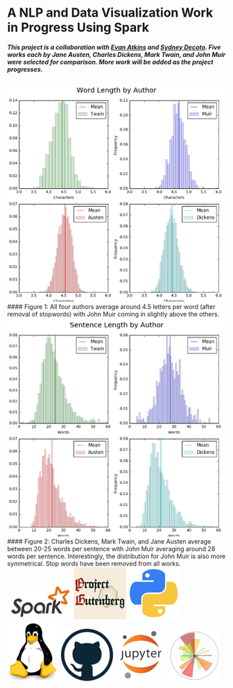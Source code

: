 # A NLP and Data Visualization Work in Progress Using Spark

##### This project is a collaboration with <a href="https://github.com/coradek">Evan Atkins</a> and <a href="https://github.com/SydneyLauren">Sydney Decoto</a>. Five works each by Jane Austen, Charles Dickens, Mark Twain, and John Muir were selected for comparison. More work will be added as the project progresses.

<img src="images/word_len.png" width="800">
#### Figure 1: All four authors average around 4.5 letters per word (after removal of stopwords) with John Muir coming in slightly above the others.
<br>
<img src="images/sent_len.png" width="800">
#### Figure 2: Charles Dickens, Mark Twain, and Jane Austen average between 20-25 words per sentence with John Muir averaging around 28 words per sentence. Interestingly, the distribution for John Muir is also more symmetrical. Stop words have been removed from all works.
<br>

<img src="images/logos/spark.png" width="150">
<img src="images/logos/project_gutenberg.png" width="120">
<img src="images/logos/python.png" width="120">
<img src="images/logos/linux.png" width="120">
<img src="images/logos/github.png" width="120">
<img src="images/logos/jupyter.png" width="120">
<img src="images/logos/matplotlib.png" width="120">
